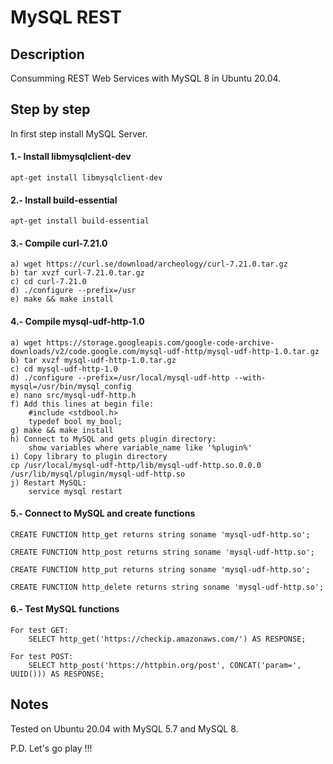 # MySQL REST #

## Description ##
Consumming REST Web Services with MySQL 8 in Ubuntu 20.04.

## Step by step ##
In first step install MySQL Server.

#### 1.- Install libmysqlclient-dev ####
~~~
apt-get install libmysqlclient-dev
~~~

#### 2.- Install build-essential ####
~~~
apt-get install build-essential
~~~

#### 3.- Compile curl-7.21.0 ####
~~~
a) wget https://curl.se/download/archeology/curl-7.21.0.tar.gz
b) tar xvzf curl-7.21.0.tar.gz
c) cd curl-7.21.0
d) ./configure --prefix=/usr
e) make && make install
~~~

#### 4.- Compile mysql-udf-http-1.0 ####
~~~
a) wget https://storage.googleapis.com/google-code-archive-downloads/v2/code.google.com/mysql-udf-http/mysql-udf-http-1.0.tar.gz
b) tar xvzf mysql-udf-http-1.0.tar.gz
c) cd mysql-udf-http-1.0
d) ./configure --prefix=/usr/local/mysql-udf-http --with-mysql=/usr/bin/mysql_config
e) nano src/mysql-udf-http.h
f) Add this lines at begin file:
	#include <stdbool.h>
	typedef bool my_bool;
g) make && make install
h) Connect to MySQL and gets plugin directory:
	show variables where variable_name like '%plugin%'
i) Copy library to plugin directory
cp /usr/local/mysql-udf-http/lib/mysql-udf-http.so.0.0.0 /usr/lib/mysql/plugin/mysql-udf-http.so
j) Restart MySQL:
	service mysql restart
~~~

#### 5.- Connect to MySQL and create functions ####
~~~
CREATE FUNCTION http_get returns string soname 'mysql-udf-http.so';

CREATE FUNCTION http_post returns string soname 'mysql-udf-http.so';

CREATE FUNCTION http_put returns string soname 'mysql-udf-http.so';

CREATE FUNCTION http_delete returns string soname 'mysql-udf-http.so';
~~~

#### 6.- Test MySQL functions ####
~~~
For test GET:
	SELECT http_get('https://checkip.amazonaws.com/') AS RESPONSE;

For test POST:
	SELECT http_post('https://httpbin.org/post', CONCAT('param=', UUID())) AS RESPONSE;
~~~

## Notes ##
Tested on Ubuntu 20.04 with MySQL 5.7 and MySQL 8.

P.D. Let's go play !!!
